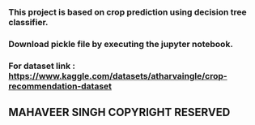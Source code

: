 ### This project is based on crop prediction using decision tree classifier.
### Download pickle file by executing the jupyter notebook.

### For dataset link : https://www.kaggle.com/datasets/atharvaingle/crop-recommendation-dataset

## MAHAVEER SINGH COPYRIGHT RESERVED 